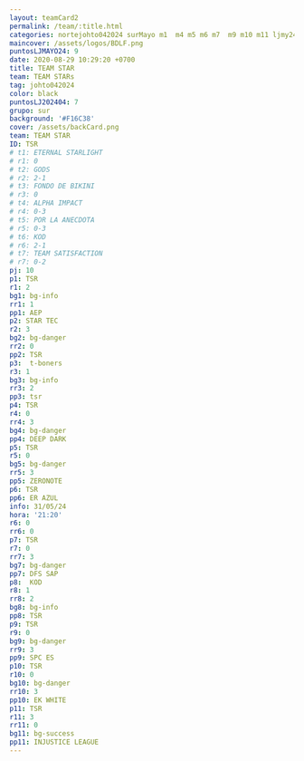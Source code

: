 ```yaml
---
layout: teamCard2
permalink: /team/:title.html
categories: nortejohto042024 surMayo m1  m4 m5 m6 m7  m9 m10 m11 ljmy24
maincover: /assets/logos/BDLF.png
puntosLJMAYO24: 9
date: 2020-08-29 10:29:20 +0700
title: TEAM STAR
team: TEAM STARs
tag: johto042024
color: black
puntosLJ202404: 7
grupo: sur
background: '#F16C38'
cover: /assets/backCard.png
team: TEAM STAR
ID: TSR
# t1: ETERNAL STARLIGHT
# r1: 0
# t2: GODS
# r2: 2-1
# t3: FONDO DE BIKINI
# r3: 0
# t4: ALPHA IMPACT
# r4: 0-3
# t5: POR LA ANECDOTA
# r5: 0-3
# t6: KOD
# r6: 2-1
# t7: TEAM SATISFACTION
# r7: 0-2
pj: 10
p1: TSR
r1: 2
bg1: bg-info
rr1: 1
pp1: AEP
p2: STAR TEC
r2: 3
bg2: bg-danger
rr2: 0
pp2: TSR
p3:  t-boners
r3: 1
bg3: bg-info
rr3: 2
pp3: tsr
p4: TSR
r4: 0
rr4: 3
bg4: bg-danger
pp4: DEEP DARK
p5: TSR
r5: 0
bg5: bg-danger
rr5: 3
pp5: ZERONOTE
p6: TSR
pp6: ER AZUL
info: 31/05/24
hora: '21:20'
r6: 0
rr6: 0
p7: TSR
r7: 0
rr7: 3
bg7: bg-danger
pp7: DFS SAP
p8:  KOD
r8: 1
rr8: 2
bg8: bg-info
pp8: TSR
p9: TSR
r9: 0
bg9: bg-danger
rr9: 3
pp9: SPC ES
p10: TSR
r10: 0
bg10: bg-danger
rr10: 3
pp10: EK WHITE
p11: TSR
r11: 3
rr11: 0
bg11: bg-success
pp11: INJUSTICE LEAGUE
---
```



